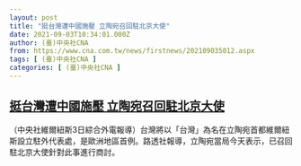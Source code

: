 ```yaml
---
layout: post
title: "挺台灣遭中國施壓 立陶宛召回駐北京大使"
date: 2021-09-03T10:34:01.000Z
author: (臺)中央社CNA
from: https://www.cna.com.tw/news/firstnews/202109035012.aspx
tags: [ (臺)中央社CNA ]
categories: [ (臺)中央社CNA ]
---
```

<!--1630665241000-->
[挺台灣遭中國施壓 立陶宛召回駐北京大使](https://www.cna.com.tw/news/firstnews/202109035012.aspx)
------

<div>
<div></div><div class="paragraph"><p>（中央社維爾紐斯3日綜合外電報導）台灣將以「台灣」為名在立陶宛首都維爾紐斯設立駐外代表處，是歐洲地區首例。路透社報導，立陶宛當局今天表示，已召回駐北京大使針對此事進行商討。</p></div>
</div>

